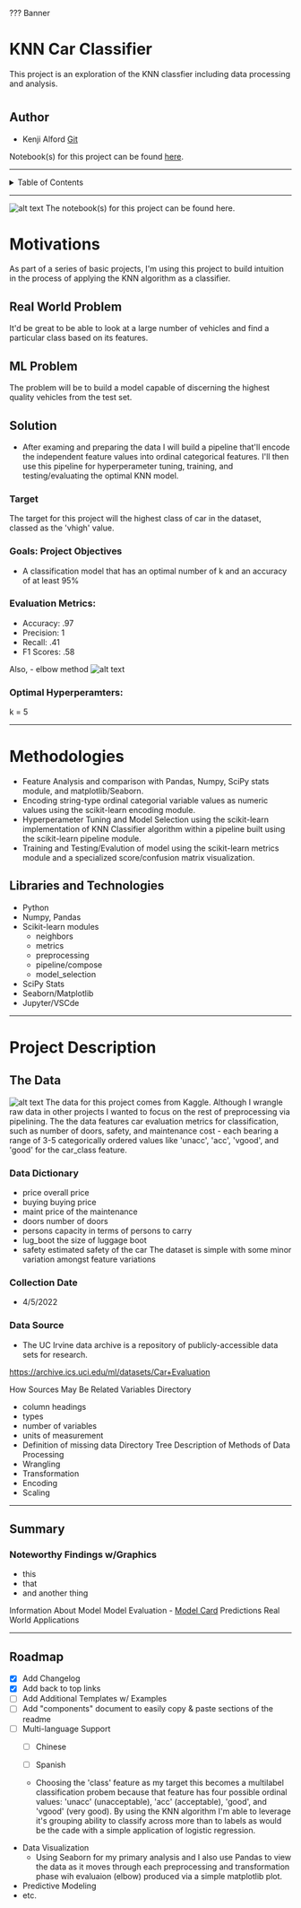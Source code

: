??? Banner


# KNN Car Classifier

This project is an exploration of the KNN classfier including data processing and analysis.

#
## Author

- Kenji Alford [Git](https://www.github.com/333kenji)

Notebook(s) for this project can be found [here](https://github.com/333Kenji/CarClassifier_KNN/tree/main/Notebooks).

---

<!-- TABLE OF CONTENTS -->
<details>
    
  <summary>Table of Contents</summary>
  <ol>
    <li>
      <a href="#about-the-project">About The Project</a>
      <ul>
        <li><a href="#built-with">Built With</a></li>
      </ul>
    </li>
    <li>
      <a href="#getting-started">Getting Started</a>
      <ul>
        <li><a href="#prerequisites">Prerequisites</a></li>
        <li><a href="#installation">Installation</a></li>
      </ul>
    </li>
    <li><a href="#usage">Usage</a></li>
    <li><a href="#roadmap">Roadmap</a></li>
    <li><a href="#contributing">Contributing</a></li>
    <li><a href="#license">License</a></li>
    <li><a href="#contact">Contact</a></li>
    <li><a href="#acknowledgments">Acknowledgments</a></li>
  </ol>
</details>


---

![alt text](https://github.com/333Kenji/CarClassifier_KNN/blob/main/Images/banner.jpg "Final")
The notebook(s) for this project can be found here.


# Motivations

As part of a series of basic projects, I'm using this project to build intuition in the process of applying the KNN algorithm as a classifier.

## Real World Problem
It'd be great to be able to look at a large number of vehicles and find a particular class based on its features.

## ML Problem
The problem will be to build a model capable of discerning the highest quality vehicles from the test set.

## Solution
- After examing and preparing the data I will build a pipeline that'll encode the independent feature values into ordinal categorical features. I'll then use this pipeline for hyperperameter tuning, training, and testing/evaluating the optimal KNN model.

### Target
The target for this project will the highest class of car in the dataset, classed as the 'vhigh' value.

### Goals: Project Objectives
- A classification model that has an optimal number of k and an accuracy of at least 95%

### Evaluation Metrics:
* Accuracy: .97
* Precision: 1
* Recall: .41
* F1 Scores: .58

Also,
    - elbow method
![alt text](https://github.com/333Kenji/CarClassifier_KNN/tree/main/Images/elbow.jpeg "Elbow Method")

### Optimal Hyperperamters:
k = 5


---
# Methodologies
- Feature Analysis and comparison with Pandas, Numpy, SciPy stats module, and matplotlib/Seaborn.
- Encoding string-type ordinal categorial variable values as numeric values using the scikit-learn encoding module.
- Hyperperameter Tuning and Model Selection using the scikit-learn implementation of KNN Classifier algorithm within a pipeline built using the scikit-learn pipeline module.
- Training and Testing/Evalution of model using the scikit-learn metrics module and a specialized score/confusion matrix visualization.

## Libraries and Technologies
- Python
- Numpy, Pandas
- Scikit-learn modules
  * neighbors
  * metrics
  * preprocessing
  * pipeline/compose
  * model_selection
- SciPy Stats
- Seaborn/Matplotlib
- Jupyter/VSCde

---
# Project Description
 ## The Data
 
![alt text](https://github.com/333Kenji/CarClassifier_KNN/blob/main/Images/rawdata.jpg "Final")
The data for this project comes from Kaggle. Although I wrangle raw data in other projects I wanted to focus on the rest of preprocessing via pipelining. The the data features car evaluation metrics for classification, such as number of doors, safety, and maintenance cost - each bearing a range of 3-5 categorically ordered values like 'unacc', 'acc', 'vgood', and 'good' for the car_class feature.

### Data Dictionary
* price    overall price
* buying   buying price
* maint    price of the maintenance
* doors    number of doors
* persons  capacity in terms of persons to carry
* lug_boot the size of luggage boot
* safety   estimated safety of the car The dataset is simple with some minor variation amongst feature variations



### Collection Date
- 4/5/2022

### Data Source
* The UC Irvine data archive is a repository of publicly-accessible data sets for research.

https://archive.ics.uci.edu/ml/datasets/Car+Evaluation


How Sources May Be Related
Variables Directory
- column headings
- types
- number of variables
- units of measurement
- Definition of missing data
Directory Tree
Description of Methods of Data Processing
- Wrangling
- Transformation
- Encoding
- Scaling

---
## Summary
### Noteworthy Findings w/Graphics
- this
- that
- and another thing


Information About Model
Model Evaluation
    - [Model Card](https://arxiv.org/pdf/1810.03993.pdf)
Predictions
Real World Applications

---
<!-- ROADMAP -->
## Roadmap

- [x] Add Changelog
- [x] Add back to top links
- [ ] Add Additional Templates w/ Examples
- [ ] Add "components" document to easily copy & paste sections of the readme
- [ ] Multi-language Support
    - [ ] Chinese
    - [ ] Spanish



    - Choosing the 'class' feature as my target this becomes a multilabel classification probem because that feature has four possible ordinal values: 'unacc' (unacceptable), 'acc' (acceptable), 'good', and 'vgood' (very good).
    By using the KNN algorithm I'm able to leverage it's grouping ability to classify across more than to labels as would be the cade with a simple application of logistic regression.
- Data Visualization
    - Using Seaborn for my primary analysis and I also use Pandas to view the data as it moves through each preprocessing and transformation phase wih evaluaion (elbow) produced via a simple matplotlib plot.
- Predictive Modeling
- etc.